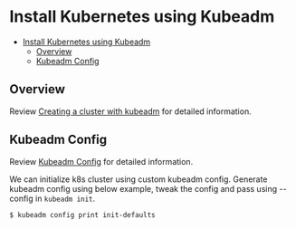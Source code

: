# Install Kubernetes using Kubeadm

- [Install Kubernetes using Kubeadm](#install-kubernetes-using-kubeadm)
  - [Overview](#overview)
  - [Kubeadm Config](#kubeadm-config)

## Overview
Review [Creating a cluster with kubeadm](https://kubernetes.io/docs/setup/production-environment/tools/kubeadm/create-cluster-kubeadm/#pod-network) for detailed information.

## Kubeadm Config
Review [Kubeadm Config](https://kubernetes.io/docs/reference/setup-tools/kubeadm/kubeadm-config/) for detailed information.

We can initialize k8s cluster using custom kubeadm config. Generate kubeadm config using below example, tweak the config and pass using --config in `kubeadm init`.

```bash
$ kubeadm config print init-defaults
```